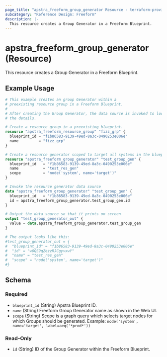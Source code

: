 ```yaml
---
page_title: "apstra_freeform_group_generator Resource - terraform-provider-apstra"
subcategory: "Reference Design: Freeform"
description: |-
  This resource creates a Group Generator in a Freeform Blueprint.
---
```


# apstra_freeform_group_generator (Resource)

This resource creates a Group Generator in a Freeform Blueprint.


## Example Usage

```terraform
# This example creates an group Generator within a
# preexisting resource group in a Freeform Blueprint.
#
# After creating the Group Generator, the data source is invoked to look up
# the details.

# Create a resource group in a preexisting blueprint.
resource "apstra_freeform_resource_group" "fizz_grp" {
  blueprint_id = "f1b86583-9139-49ed-8a3c-0490253e006e"
  name         = "fizz_grp"
}

# Create a resource generator scoped to target all systems in the blueprint.
resource "apstra_freeform_group_generator" "test_group_gen" {
  blueprint_id   = "f1b86583-9139-49ed-8a3c-0490253e006e"
  name           = "test_res_gen"
  scope          = "node('system', name='target')"
}

# Invoke the resource generator data source
data "apstra_freeform_group_generator" "test_group_gen" {
  blueprint_id   = "f1b86583-9139-49ed-8a3c-0490253e006e"
  id = apstra_freeform_group_generator.test_group_gen.id
}

# Output the data source so that it prints on screen
output "test_group_generator_out" {
  value = data.apstra_freeform_group_generator.test_group_gen
}

# The output looks like this:
#test_group_generator_out = {
#  "blueprint_id" = "f1b86583-9139-49ed-8a3c-0490253e006e"
#  "id" = "wOQS9qZezzRJCgyvxwY"
#  "name" = "test_res_gen"
#  "scope" = "node('system', name='target')"
#}
```

<!-- schema generated by tfplugindocs -->
## Schema

### Required

- `blueprint_id` (String) Apstra Blueprint ID.
- `name` (String) Freeform Group Generator name as shown in the Web UI.
- `scope` (String) Scope is a graph query which selects target nodes for which Groups should be generated.
Example: `node('system', name='target', label=aeq('*prod*'))`

### Read-Only

- `id` (String) ID of the Group Generator within the Freeform Blueprint.



